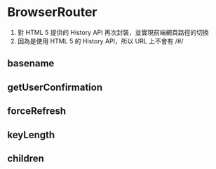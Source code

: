 # BrowserRouter
1. 對 HTML 5 提供的 History API 再次封裝，並實現前端網頁路徑的切換
2. 因為是使用 HTML 5 的 History API，所以 URL 上不會有 /#/

## basename
## getUserConfirmation
## forceRefresh
## keyLength
## children